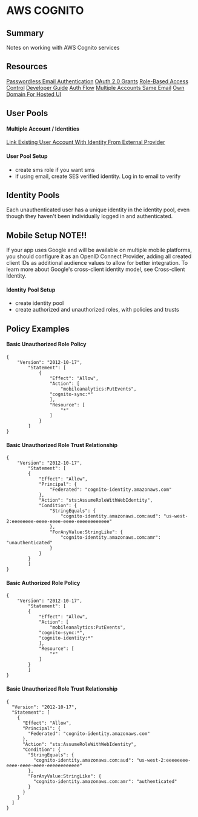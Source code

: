 # AWS COGNITO

## Summary

Notes on working with AWS Cognito services

## Resources

[Passwordless Email Authentication](https://aws.amazon.com/blogs/mobile/implementing-passwordless-email-authentication-with-amazon-cognito/)
[OAuth 2.0 Grants](https://aws.amazon.com/blogs/mobile/understanding-amazon-cognito-user-pool-oauth-2-0-grants/)
[Role-Based Access Control](https://docs.aws.amazon.com/cognito/latest/developerguide/role-based-access-control.html)
[Developer Guide](https://docs.aws.amazon.com/cognito/latest/developerguide/google.html)
[Auth Flow](https://docs.aws.amazon.com/cognito/latest/developerguide/authentication-flow.html)
[Multiple Accounts Same Email](https://forums.aws.amazon.com/thread.jspa?threadID=261470)
[Own Domain For Hosted UI](https://docs.aws.amazon.com/cognito/latest/developerguide/cognito-user-pools-add-custom-domain.html)

## User Pools

#### Multiple Account / Identities

[Link Existing User Account With Identity From External Provider](https://docs.aws.amazon.com/cognito-user-identity-pools/latest/APIReference/API_AdminLinkProviderForUser.html)

#### User Pool Setup

- create sms role if you want sms
- if using email, create SES verified identity. Log in to email to verify

## Identity Pools

Each unauthenticated user has a unique identity in the identity pool, even though they haven't been individually logged in and authenticated.

## Mobile Setup NOTE!!

If your app uses Google and will be available on multiple mobile platforms,
you should configure it as an OpenID Connect Provider, adding all created
client IDs as additional audience values to allow for better integration. To
learn more about Google's cross-client identity model, see Cross-client
Identity.

#### Identity Pool Setup

- create identity pool
- create authorized and unauthorized roles, with policies and trusts

## Policy Examples

#### Basic Unauthorized Role Policy

```
{
	"Version": "2012-10-17",
		"Statement": [
			{
				"Effect": "Allow",
				"Action": [
					"mobileanalytics:PutEvents",
				"cognito-sync:*"
				],
				"Resource": [
					"*"
				]
			}
		]
}
```

#### Basic Unauthorized Role Trust Relationship

```
{
	"Version": "2012-10-17",
		"Statement": [
		{
			"Effect": "Allow",
			"Principal": {
				"Federated": "cognito-identity.amazonaws.com"
			},
			"Action": "sts:AssumeRoleWithWebIdentity",
			"Condition": {
				"StringEquals": {
					"cognito-identity.amazonaws.com:aud": "us-west-2:eeeeeeee-eeee-eeee-eeee-eeeeeeeeeeee"
				},
				"ForAnyValue:StringLike": {
					"cognito-identity.amazonaws.com:amr": "unauthenticated"
				}
			}
		}
		]
}
```

#### Basic Authorized Role Policy

```
{
	"Version": "2012-10-17",
		"Statement": [
		{
			"Effect": "Allow",
			"Action": [
				"mobileanalytics:PutEvents",
			"cognito-sync:*",
			"cognito-identity:*"
			],
			"Resource": [
				"*"
			]
		}
		]
}
```

#### Basic Unauthorized Role Trust Relationship

```
{
  "Version": "2012-10-17",
  "Statement": [
    {
      "Effect": "Allow",
      "Principal": {
        "Federated": "cognito-identity.amazonaws.com"
      },
      "Action": "sts:AssumeRoleWithWebIdentity",
      "Condition": {
        "StringEquals": {
          "cognito-identity.amazonaws.com:aud": "us-west-2:eeeeeeee-eeee-eeee-eeee-eeeeeeeeeeee"
        },
        "ForAnyValue:StringLike": {
          "cognito-identity.amazonaws.com:amr": "authenticated"
        }
      }
    }
  ]
}
```

